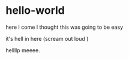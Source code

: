 # hello-world
here I come
I thought this was going to be easy

it's hell in here (scream out loud )


hellllp meeee.
